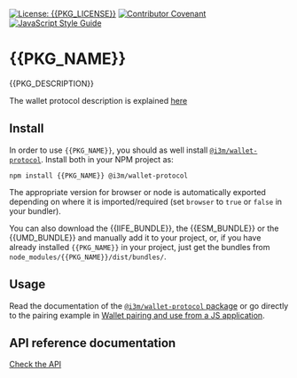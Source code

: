 [![License: {{PKG_LICENSE}}](https://img.shields.io/badge/license-{{PKG_LICENSE}}-green.svg)](LICENSE)
[![Contributor Covenant](https://img.shields.io/badge/Contributor%20Covenant-2.1-4baaaa.svg)](CODE_OF_CONDUCT.md)
[![JavaScript Style Guide](https://img.shields.io/badge/code_style-standard-brightgreen.svg)](https://standardjs.com)

# {{PKG_NAME}}

{{PKG_DESCRIPTION}}

The wallet protocol description is explained [here](./../../../wallet-protocol/README.md)

## Install

In order to use `{{PKG_NAME}}`, you should as well install [`@i3m/wallet-protocol`](https://github.com/i3-Market-V2-Public-Repository/SP3-SCGBSSW-I3mWalletMonorepo/tree/public/packages/wallet-protocol). Install both in your NPM project as:

```console
npm install {{PKG_NAME}} @i3m/wallet-protocol
```

The appropriate version for browser or node is automatically exported depending on where it is imported/required (set `browser` to `true` or `false` in your bundler).

You can also download the {{IIFE_BUNDLE}}, the {{ESM_BUNDLE}} or the {{UMD_BUNDLE}} and manually add it to your project, or, if you have already installed `{{PKG_NAME}}` in your project, just get the bundles from `node_modules/{{PKG_NAME}}/dist/bundles/`.

## Usage

Read the documentation of the [`@i3m/wallet-protocol` package](../../../wallet-protocol/README.md) or go directly to the pairing example in [Wallet pairing and use from a JS application](../../../wallet-protocol/src/docs/example/initiator-example.md).

## API reference documentation

[Check the API](../../docs/API.md)
